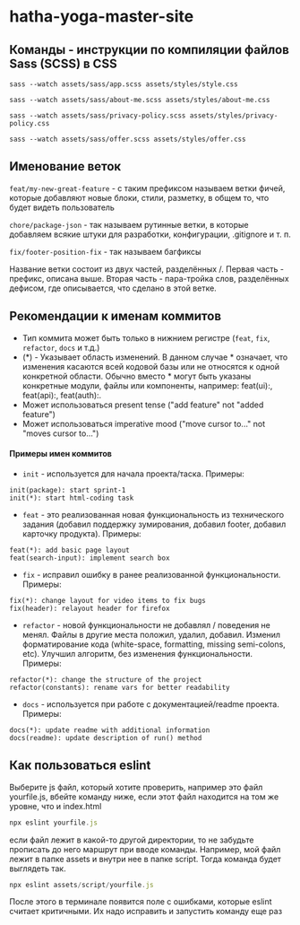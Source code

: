 # hatha-yoga-master-site

## Команды - инструкции по компиляции файлов Sass (SCSS) в CSS

```
sass --watch assets/sass/app.scss assets/styles/style.css

sass --watch assets/sass/about-me.scss assets/styles/about-me.css

sass --watch assets/sass/privacy-policy.scss assets/styles/privacy-policy.css

sass --watch assets/sass/offer.scss assets/styles/offer.css
```

## Именование веток

`feat/my-new-great-feature` - с таким префиксом называем ветки фичей, которые добавляют новые блоки, стили, разметку, в общем то, что будет видеть пользователь

`chore/package-json` - так называем рутинные ветки, в которые добавляем всякие штуки для разработки, конфигурации, .gitignore и т. п.

`fix/footer-position-fix` - так называем багфиксы

Название ветки состоит из двух частей, разделённых /. Первая часть - префикс, описана выше. Вторая часть - пара-тройка слов, разделённых дефисом, где описывается, что сделано в этой ветке.

## Рекомендации к именам коммитов

- Тип коммита может быть только в нижнием регистре (`feat`, `fix`, `refactor`, `docs` и т.д.)
- (\*) - Указывает область изменений.
  В данном случае \* означает, что изменения касаются всей кодовой базы или не относятся к одной конкретной области.
  Обычно вместо \* могут быть указаны конкретные модули, файлы или компоненты, например: feat(ui):, feat(api):, feat(auth):.
- Может использоваться present tense ("add feature" not "added feature")
- Может использоваться imperative mood ("move cursor to..." not "moves cursor to...")

#### Примеры имен коммитов

- `init` - используется для начала проекта/таска. Примеры:

```
init(package): start sprint-1
init(*): start html-coding task
```

- `feat` - это реализованная новая функциональность из технического задания (добавил поддержку зумирования, добавил footer, добавил карточку продукта). Примеры:

```
feat(*): add basic page layout
feat(search-input): implement search box
```

- `fix` - исправил ошибку в ранее реализованной функциональности. Примеры:

```
fix(*): change layout for video items to fix bugs
fix(header): relayout header for firefox
```

- `refactor` - новой функциональности не добавлял / поведения не менял. Файлы в другие места положил, удалил, добавил. Изменил форматирование кода (white-space, formatting, missing semi-colons, etc). Улучшил алгоритм, без изменения функциональности. Примеры:

```
refactor(*): change the structure of the project
refactor(constants): rename vars for better readability
```

- `docs` - используется при работе с документацией/readme проекта. Примеры:

```
docs(*): update readme with additional information
docs(readme): update description of run() method
```

## Как пользоваться eslint

Выберите js файл, который хотите проверить, например это файл yourfile.js, вбейте команду ниже, если этот файл находится на том же уровне, что и index.html

```jsx
npx eslint yourfile.js
```

если файл лежит в какой-то другой директории, то не забудьте прописать до него маршрут при вводе команды. Например, мой файл лежит в папке assets и внутри нее в папке script. Тогда команда будет выглядеть так.

```jsx
npx eslint assets/script/yourfile.js
```

После этого в терминале появится поле с ошибками, которые eslint считает критичными. Их надо исправить и запустить команду еще раз
